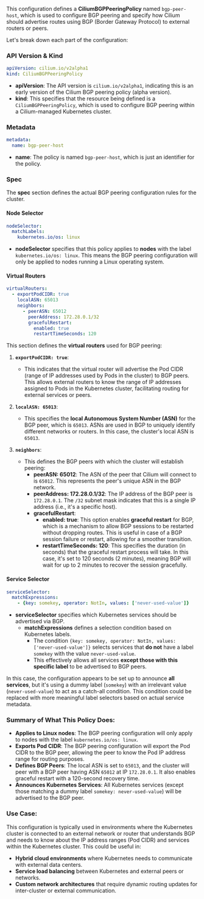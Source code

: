 This configuration defines a **CiliumBGPPeeringPolicy** named `bgp-peer-host`, which is used to configure BGP peering and specify how Cilium should advertise routes using BGP (Border Gateway Protocol) to external routers or peers.

Let's break down each part of the configuration:

### **API Version & Kind**
```yaml
apiVersion: cilium.io/v2alpha1
kind: CiliumBGPPeeringPolicy
```
- **apiVersion**: The API version is `cilium.io/v2alpha1`, indicating this is an early version of the Cilium BGP peering policy (alpha version).
- **kind**: This specifies that the resource being defined is a `CiliumBGPPeeringPolicy`, which is used to configure BGP peering within a Cilium-managed Kubernetes cluster.

### **Metadata**
```yaml
metadata:
  name: bgp-peer-host
```
- **name**: The policy is named `bgp-peer-host`, which is just an identifier for the policy.

### **Spec**
The **spec** section defines the actual BGP peering configuration rules for the cluster.

#### **Node Selector**
```yaml
nodeSelector:
  matchLabels:
    kubernetes.io/os: linux
```
- **nodeSelector** specifies that this policy applies to **nodes** with the label `kubernetes.io/os: linux`. This means the BGP peering configuration will only be applied to nodes running a Linux operating system.

#### **Virtual Routers**
```yaml
virtualRouters:
  - exportPodCIDR: true
    localASN: 65013
    neighbors:
      - peerASN: 65012
        peerAddress: 172.28.0.1/32
        gracefulRestart:
          enabled: true
          restartTimeSeconds: 120
```
This section defines the **virtual routers** used for BGP peering:

1. **`exportPodCIDR: true`**:
   - This indicates that the virtual router will advertise the Pod CIDR (range of IP addresses used by Pods in the cluster) to BGP peers. This allows external routers to know the range of IP addresses assigned to Pods in the Kubernetes cluster, facilitating routing for external services or peers.

2. **`localASN: 65013`**:
   - This specifies the **local Autonomous System Number (ASN)** for the BGP peer, which is `65013`. ASNs are used in BGP to uniquely identify different networks or routers. In this case, the cluster's local ASN is `65013`.

3. **`neighbors`**:
   - This defines the BGP peers with which the cluster will establish peering:
     - **peerASN: 65012**: The ASN of the peer that Cilium will connect to is `65012`. This represents the peer's unique ASN in the BGP network.
     - **peerAddress: 172.28.0.1/32**: The IP address of the BGP peer is `172.28.0.1`. The `/32` subnet mask indicates that this is a single IP address (i.e., it's a specific host).
     - **gracefulRestart**:
       - **enabled: true**: This option enables **graceful restart** for BGP, which is a mechanism to allow BGP sessions to be restarted without dropping routes. This is useful in case of a BGP session failure or restart, allowing for a smoother transition.
       - **restartTimeSeconds: 120**: This specifies the duration (in seconds) that the graceful restart process will take. In this case, it's set to 120 seconds (2 minutes), meaning BGP will wait for up to 2 minutes to recover the session gracefully.

#### **Service Selector**
```yaml
serviceSelector:
  matchExpressions:
    - {key: somekey, operator: NotIn, values: ['never-used-value']}
```
- **serviceSelector** specifies which Kubernetes services should be advertised via BGP.
  - **matchExpressions** defines a selection condition based on Kubernetes labels.
    - The condition `{key: somekey, operator: NotIn, values: ['never-used-value']}` selects services that **do not** have a label `somekey` with the value `never-used-value`. 
    - This effectively allows all services **except those with this specific label** to be advertised to BGP peers.

In this case, the configuration appears to be set up to announce **all services**, but it's using a dummy label (`somekey`) with an irrelevant value (`never-used-value`) to act as a catch-all condition. This condition could be replaced with more meaningful label selectors based on actual service metadata.

### **Summary of What This Policy Does:**
- **Applies to Linux nodes**: The BGP peering configuration will only apply to nodes with the label `kubernetes.io/os: linux`.
- **Exports Pod CIDR**: The BGP peering configuration will export the Pod CIDR to the BGP peer, allowing the peer to know the Pod IP address range for routing purposes.
- **Defines BGP Peers**: The local ASN is set to `65013`, and the cluster will peer with a BGP peer having ASN `65012` at IP `172.28.0.1`. It also enables graceful restart with a 120-second recovery time.
- **Announces Kubernetes Services**: All Kubernetes services (except those matching a dummy label `somekey: never-used-value`) will be advertised to the BGP peer.

### **Use Case:**
This configuration is typically used in environments where the Kubernetes cluster is connected to an external network or router that understands BGP and needs to know about the IP address ranges (Pod CIDR) and services within the Kubernetes cluster. This could be useful in:
- **Hybrid cloud environments** where Kubernetes needs to communicate with external data centers.
- **Service load balancing** between Kubernetes and external peers or networks.
- **Custom network architectures** that require dynamic routing updates for inter-cluster or external communication.